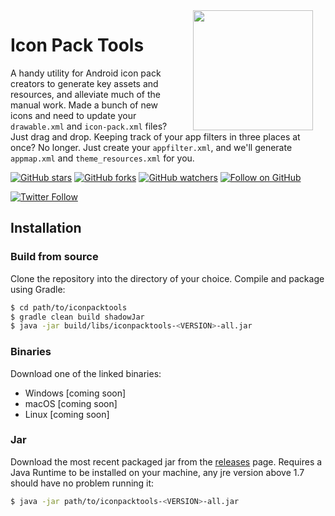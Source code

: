 <img src="https://i.imgur.com/7oCSH5V.png" width="192" align="right" hspace="20" />

# Icon Pack Tools
A handy utility for Android icon pack creators to generate key assets and resources, and alleviate much of the manual work. Made a bunch of new icons and need to update your `drawable.xml` and `icon-pack.xml` files? Just drag and drop. Keeping track of your app filters in three places at once? No longer. Just create your `appfilter.xml`, and we'll generate `appmap.xml` and `theme_resources.xml` for you.

[![GitHub stars](https://img.shields.io/github/stars/rektdeckard/iconpacktools?style=flat-square&label=Star)](https://github.com/rektdeckard/iconpacktools)
[![GitHub forks](https://img.shields.io/github/forks/rektdeckard/iconpacktools?style=flat-square&label=Fork)](https://github.com/rektdeckard/iconpacktools/fork)
[![GitHub watchers](https://img.shields.io/github/watchers/rektdeckard/iconpacktools?style=flat-square&label=Watch)](https://github.com/rektdeckard/iconpacktools)
[![Follow on GitHub](https://img.shields.io/github/followers/rektdeckard?style=flat-square&label=Follow)](https://github.com/rektdeckard)

[![Twitter Follow](https://img.shields.io/twitter/follow/friedtm.svg?style=flat-square)](https://twitter.com/friedtm)

## Installation

### Build from source
Clone the repository into the directory of your choice. Compile and package using Gradle:
```bash
$ cd path/to/iconpacktools
$ gradle clean build shadowJar
$ java -jar build/libs/iconpacktools-<VERSION>-all.jar
```
### Binaries
Download one of the linked binaries:

- Windows [coming soon]
- macOS [coming soon]
- Linux [coming soon]
  
### Jar
Download the most recent packaged jar from the [releases](https://github.com/rektdeckard/iconpacktools/releases) page. Requires a Java Runtime to be installed on your machine, any jre version above 1.7 should have no problem running it:
```bash
$ java -jar path/to/iconpacktools-<VERSION>-all.jar
```

